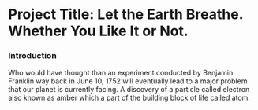 # Project Title: Let the Earth Breathe. Whether You Like It or Not.

### Introduction

Who would have thought than an experiment conducted by Benjamin Franklin way back in June 10, 1752 will eventually lead to a major problem that our planet is currently facing. A discovery of a particle called electron also known as amber which a part of the building block of life called atom. 
